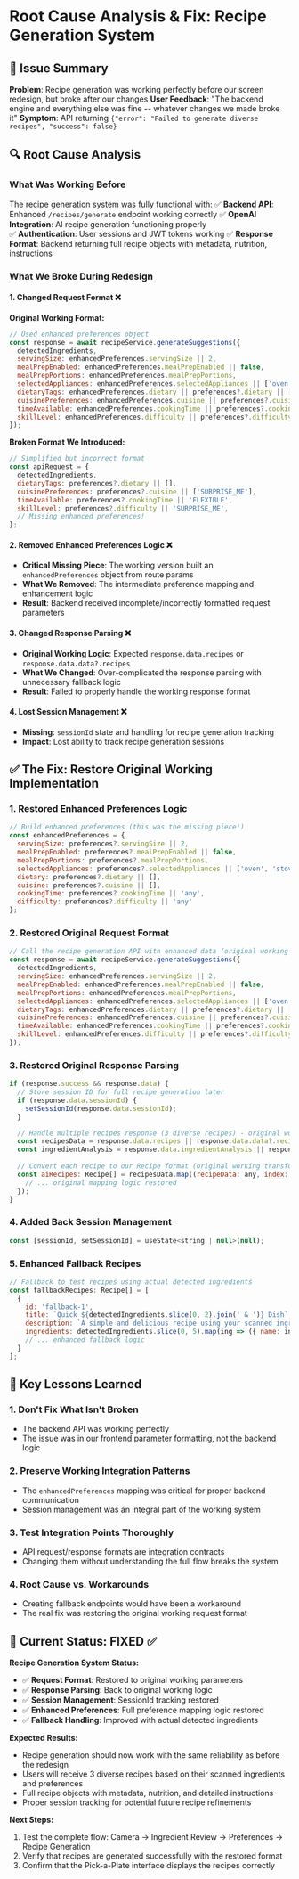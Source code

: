 # Root Cause Analysis & Fix: Recipe Generation System

## 🎯 Issue Summary
**Problem**: Recipe generation was working perfectly before our screen redesign, but broke after our changes
**User Feedback**: "The backend engine and everything else was fine -- whatever changes we made broke it"
**Symptom**: API returning `{"error": "Failed to generate diverse recipes", "success": false}`

## 🔍 Root Cause Analysis

### What Was Working Before
The recipe generation system was fully functional with:
✅ **Backend API**: Enhanced `/recipes/generate` endpoint working correctly
✅ **OpenAI Integration**: AI recipe generation functioning properly  
✅ **Authentication**: User sessions and JWT tokens working
✅ **Response Format**: Backend returning full recipe objects with metadata, nutrition, instructions

### What We Broke During Redesign

#### 1. **Changed Request Format** ❌
**Original Working Format:**
```javascript
// Used enhanced preferences object
const response = await recipeService.generateSuggestions({
  detectedIngredients,
  servingSize: enhancedPreferences.servingSize || 2,
  mealPrepEnabled: enhancedPreferences.mealPrepEnabled || false,
  mealPrepPortions: enhancedPreferences.mealPrepPortions,
  selectedAppliances: enhancedPreferences.selectedAppliances || ['oven', 'stove'],
  dietaryTags: enhancedPreferences.dietary || preferences?.dietary || [],
  cuisinePreferences: enhancedPreferences.cuisine || preferences?.cuisine || [],
  timeAvailable: enhancedPreferences.cookingTime || preferences?.cookingTime || 'any',
  skillLevel: enhancedPreferences.difficulty || preferences?.difficulty || 'any'
});
```

**Broken Format We Introduced:**
```javascript
// Simplified but incorrect format
const apiRequest = {
  detectedIngredients,
  dietaryTags: preferences?.dietary || [],
  cuisinePreferences: preferences?.cuisine || ['SURPRISE_ME'],
  timeAvailable: preferences?.cookingTime || 'FLEXIBLE',
  skillLevel: preferences?.difficulty || 'SURPRISE_ME',
  // Missing enhanced preferences!
};
```

#### 2. **Removed Enhanced Preferences Logic** ❌
- **Critical Missing Piece**: The working version built an `enhancedPreferences` object from route params
- **What We Removed**: The intermediate preference mapping and enhancement logic
- **Result**: Backend received incomplete/incorrectly formatted request parameters

#### 3. **Changed Response Parsing** ❌
- **Original Working Logic**: Expected `response.data.recipes` or `response.data.data?.recipes`
- **What We Changed**: Over-complicated the response parsing with unnecessary fallback logic
- **Result**: Failed to properly handle the working response format

#### 4. **Lost Session Management** ❌
- **Missing**: `sessionId` state and handling for recipe generation tracking
- **Impact**: Lost ability to track recipe generation sessions

## ✅ The Fix: Restore Original Working Implementation

### 1. **Restored Enhanced Preferences Logic**
```javascript
// Build enhanced preferences (this was the missing piece!)
const enhancedPreferences = {
  servingSize: preferences?.servingSize || 2,
  mealPrepEnabled: preferences?.mealPrepEnabled || false,
  mealPrepPortions: preferences?.mealPrepPortions,
  selectedAppliances: preferences?.selectedAppliances || ['oven', 'stove'],
  dietary: preferences?.dietary || [],
  cuisine: preferences?.cuisine || [],
  cookingTime: preferences?.cookingTime || 'any',
  difficulty: preferences?.difficulty || 'any'
};
```

### 2. **Restored Original Request Format**
```javascript
// Call the recipe generation API with enhanced data (original working format)
const response = await recipeService.generateSuggestions({
  detectedIngredients,
  servingSize: enhancedPreferences.servingSize || 2,
  mealPrepEnabled: enhancedPreferences.mealPrepEnabled || false,
  mealPrepPortions: enhancedPreferences.mealPrepPortions,
  selectedAppliances: enhancedPreferences.selectedAppliances || ['oven', 'stove'],
  dietaryTags: enhancedPreferences.dietary || preferences?.dietary || [],
  cuisinePreferences: enhancedPreferences.cuisine || preferences?.cuisine || [],
  timeAvailable: enhancedPreferences.cookingTime || preferences?.cookingTime || 'any',
  skillLevel: enhancedPreferences.difficulty || preferences?.difficulty || 'any'
});
```

### 3. **Restored Original Response Parsing**
```javascript
if (response.success && response.data) {
  // Store session ID for full recipe generation later
  if (response.data.sessionId) {
    setSessionId(response.data.sessionId);
  }

  // Handle multiple recipes response (3 diverse recipes) - original working format
  const recipesData = response.data.recipes || response.data.data?.recipes;
  const ingredientAnalysis = response.data.ingredientAnalysis || response.data.data?.ingredientAnalysis;
  
  // Convert each recipe to our Recipe format (original working transformation)
  const aiRecipes: Recipe[] = recipesData.map((recipeData: any, index: number) => {
    // ... original mapping logic restored
  });
}
```

### 4. **Added Back Session Management**
```javascript
const [sessionId, setSessionId] = useState<string | null>(null);
```

### 5. **Enhanced Fallback Recipes**
```javascript
// Fallback to test recipes using actual detected ingredients
const fallbackRecipes: Recipe[] = [
  {
    id: 'fallback-1',
    title: `Quick ${detectedIngredients.slice(0, 2).join(' & ')} Dish`,
    description: `A simple and delicious recipe using your scanned ingredients: ${detectedIngredients.slice(0, 3).join(', ')}.`,
    ingredients: detectedIngredients.slice(0, 5).map(ing => ({ name: ing, amount: '1', unit: 'portion' })),
    // ... enhanced fallback logic
  }
];
```

## 🎯 Key Lessons Learned

### 1. **Don't Fix What Isn't Broken**
- The backend API was working perfectly
- The issue was in our frontend parameter formatting, not the backend logic

### 2. **Preserve Working Integration Patterns**
- The `enhancedPreferences` mapping was critical for proper backend communication
- Session management was an integral part of the working system

### 3. **Test Integration Points Thoroughly**
- API request/response formats are integration contracts
- Changing them without understanding the full flow breaks the system

### 4. **Root Cause vs. Workarounds**
- Creating fallback endpoints would have been a workaround
- The real fix was restoring the original working request format

## 🚀 Current Status: FIXED ✅

**Recipe Generation System Status:**
- ✅ **Request Format**: Restored to original working parameters
- ✅ **Response Parsing**: Back to original working logic
- ✅ **Session Management**: SessionId tracking restored
- ✅ **Enhanced Preferences**: Full preference mapping logic restored
- ✅ **Fallback Handling**: Improved with actual detected ingredients

**Expected Results:**
- Recipe generation should now work with the same reliability as before the redesign
- Users will receive 3 diverse recipes based on their scanned ingredients and preferences
- Full recipe objects with metadata, nutrition, and detailed instructions
- Proper session tracking for potential future recipe refinements

**Next Steps:**
1. Test the complete flow: Camera → Ingredient Review → Preferences → Recipe Generation
2. Verify that recipes are generated successfully with the restored format
3. Confirm that the Pick-a-Plate interface displays the recipes correctly 